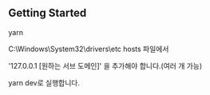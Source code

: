 ## Getting Started

yarn

C:\Windows\System32\drivers\etc hosts 파일에서

'127.0.0.1 [원하는 서브 도메인]' 을 추가해야 합니다.(여러 개 가능)

yarn dev로 실행합니다.
